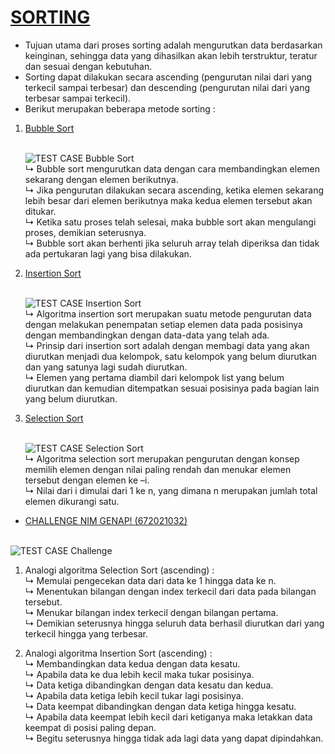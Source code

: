 # [SORTING](https://github.com/monicayoshe/Tugas-Algoritma-dan-Struktur-Data-TC122G/tree/main/Sorting)

  - Tujuan utama dari proses sorting adalah mengurutkan data berdasarkan keinginan, sehingga data yang dihasilkan akan lebih terstruktur, teratur dan sesuai dengan kebutuhan.
  - Sorting dapat dilakukan secara ascending (pengurutan nilai dari yang terkecil sampai terbesar) dan descending (pengurutan nilai dari yang terbesar sampai terkecil).
  - Berikut merupakan beberapa metode sorting :

 1. [Bubble Sort](https://github.com/monicayoshe/Tugas-Algoritma-dan-Struktur-Data-TC122G/blob/main/Sorting/Bubble%20Sort_672021032.c)

    <br> ![TEST CASE Bubble Sort](https://user-images.githubusercontent.com/99154617/155891611-97401349-34ad-4bfc-8f93-2b88a6ff7011.PNG)
    <br>↳ Bubble sort mengurutkan data dengan cara membandingkan elemen sekarang dengan elemen berikutnya.
    <br>↳ Jika pengurutan dilakukan secara ascending, ketika elemen sekarang lebih besar dari elemen berikutnya maka kedua elemen tersebut akan ditukar. 
    <br>↳ Ketika satu proses telah selesai, maka bubble sort akan mengulangi proses, demikian seterusnya.
    <br>↳ Bubble sort akan berhenti jika seluruh array telah diperiksa dan tidak ada pertukaran lagi yang bisa dilakukan.
   
 2. [Insertion Sort](https://github.com/monicayoshe/Tugas-Algoritma-dan-Struktur-Data-TC122G/blob/main/Sorting/Insertion%20Sort_672021032.c)
 
    <br> ![TEST CASE Insertion Sort](https://user-images.githubusercontent.com/99154617/155891658-42f3cc20-f8d5-49fb-a974-090c5032fab9.PNG)
    <br>↳ Algoritma insertion sort merupakan suatu metode pengurutan data dengan melakukan penempatan setiap elemen data pada posisinya dengan membandingkan dengan data-data yang telah ada. 
    <br>↳ Prinsip dari insertion sort adalah dengan membagi data yang akan diurutkan menjadi dua kelompok, satu kelompok yang belum diurutkan dan yang satunya lagi sudah diurutkan.
    <br>↳ Elemen yang pertama diambil dari kelompok list yang belum diurutkan dan kemudian ditempatkan sesuai posisinya pada bagian lain yang belum diurutkan.
 
 3. [Selection Sort](https://github.com/monicayoshe/Tugas-Algoritma-dan-Struktur-Data-TC122G/blob/main/Sorting/Selection%20Sort_672021032.c)
 
    <br> ![TEST CASE Selection Sort](https://user-images.githubusercontent.com/99154617/155891708-0e958f97-757d-4b65-8e21-2fc45873b723.PNG)
    <br>↳  Algoritma selection sort merupakan pengurutan dengan konsep memilih elemen dengan nilai paling rendah dan menukar elemen tersebut dengan elemen ke –i.
    <br>↳  Nilai dari i dimulai dari 1 ke n, yang dimana n merupakan jumlah total elemen dikurangi satu.
    
    
- [CHALLENGE NIM GENAP! (672021032)](https://github.com/monicayoshe/Tugas-Algoritma-dan-Struktur-Data-TC122G/blob/main/Sorting/Challenge_672021032.c)

<br> ![TEST CASE Challenge](https://user-images.githubusercontent.com/99154617/155891726-85fffa4d-447d-48d2-904c-59f1671bfdd0.PNG)
 1. Analogi algoritma Selection Sort (ascending) :
    <br>↳  Memulai pengecekan data dari data ke 1 hingga data ke n.
    <br>↳  Menentukan bilangan dengan index terkecil dari data pada bilangan tersebut.
    <br>↳  Menukar bilangan index terkecil dengan bilangan pertama.
    <br>↳  Demikian seterusnya hingga seluruh data berhasil diurutkan dari yang terkecil hingga yang terbesar.

 2. Analogi algoritma Insertion Sort (ascending) :
    <br>↳  Membandingkan data kedua dengan data kesatu.
    <br>↳  Apabila data ke dua lebih kecil maka tukar posisinya.
    <br>↳  Data ketiga dibandingkan dengan data kesatu dan kedua.
    <br>↳  Apabila data ketiga lebih kecil tukar lagi posisinya.
    <br>↳  Data keempat dibandingkan dengan data ketiga hingga kesatu.
    <br>↳  Apabila data keempat lebih kecil dari ketiganya maka letakkan data keempat di posisi paling depan.
    <br>↳  Begitu seterusnya hingga tidak ada lagi data yang dapat dipindahkan.
